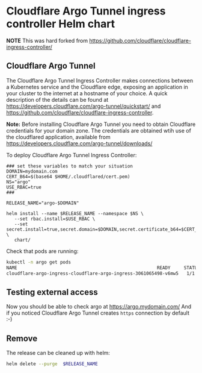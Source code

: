 # Cloudflare Argo Tunnel ingress controller Helm chart

**NOTE** This was hard forked from https://github.com/cloudflare/cloudflare-ingress-controller/

## Cloudflare Argo Tunnel

The Cloudflare Argo Tunnel Ingress Controller makes connections between a Kubernetes
service and the Cloudflare edge, exposing an application in your cluster to the
internet at a hostname of your choice. A quick description of the details can be
found at https://developers.cloudflare.com/argo-tunnel/quickstart/ and
https://github.com/cloudflare/cloudflare-ingress-controller.

**Note:** Before installing Cloudflare Argo Tunnel you need to obtain Cloudflare
credentials for your domain zone. The credentials are obtained wtih use of the cloudflared
application, available from https://developers.cloudflare.com/argo-tunnel/downloads/


To deploy Cloudflare Argo Tunnel Ingress Controller:

```
### set these variables to match your situation
DOMAIN=mydomain.com
CERT_B64=$(base64 $HOME/.cloudflared/cert.pem)
NS="argo"
USE_RBAC=true
###

RELEASE_NAME="argo-$DOMAIN"

helm install --name $RELEASE_NAME --namespace $NS \
   --set rbac.install=$USE_RBAC \
   --set secret.install=true,secret.domain=$DOMAIN,secret.certificate_b64=$CERT_B64 \
   chart/
```


Check that pods are running:

```bash
kubectl -n argo get pods
NAME                                                    READY     STATUS    RESTARTS   AGE
cloudflare-argo-ingress-cloudflare-argo-ingress-3061065498-v6mw5   1/1       Running   0          1m
```

## Testing external access

Now you should be able to check argo at https://argo.mydomain.com/
And if you noticed Cloudflare Argo Tunnel creates `https` connection by default :-)

## Remove

The release can be cleaned up with helm:

```bash
helm delete --purge  $RELEASE_NAME
```
